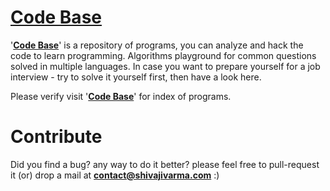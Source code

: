 [Code Base](https://github.com/shivajivarma/codebase-c)
===========

'__[Code Base](https://github.com/shivajivarma/codebase-c)__' is a repository of programs, you can analyze and hack the code to learn programming. Algorithms playground for common questions solved in multiple languages. 
In case you want to prepare yourself for a job interview - try to solve it yourself first, then have a look here.


Please verify visit '__[Code Base](https://github.com/shivajivarma/codebase-c)__' for index of programs.

Contribute
==========
Did you find a bug? any way to do it better? please feel free to pull-request it (or) drop a mail at **contact@shivajivarma.com** :)
